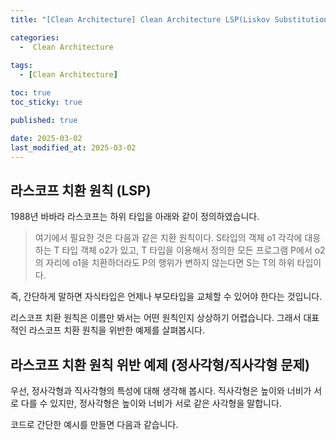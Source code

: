 ```yaml
---
title: "[Clean Architecture] Clean Architecture LSP(Liskov Substitution Principle 라스코프 치환 원칙)"

categories:
  -  Clean Architecture
  
tags:
  - [Clean Architecture]

toc: true
toc_sticky: true

published: true

date: 2025-03-02
last_modified_at: 2025-03-02
---
```


## 라스코프 치환 원칙 (LSP)

1988년 바바라 라스코프는 하위 타입을 아래와 같이 정의하였습니다.

> 여기에서 필요한 것은 다음과 같은 치환 원칙이다. S타입의 객체 o1 각각에 대응하는 T 타입 객체 o2가 있고, T 타입을 이용해서 정의한 모든 프로그램 P에서 o2의 자리에 o1을 치환하더라도 P의 행위가 변하지 않는다면 S는 T의 하위 타입이다.

즉, 간단하게 말하면 자식타입은 언제나 부모타입을 교체할 수 있어야 한다는 것입니다.

리스코프 치환 원칙은 이름만 봐서는 어떤 원칙인지 상상하기 어렵습니다. 그래서 대표적인 라스코프 치환 원칙을 위반한 예제를 살펴봅시다. 

## 라스코프 치환 원칙 위반 예제 (정사각형/직사각형 문제)

우선, 정사각형과 직사각형의 특성에 대해 생각해 봅시다. 직사각형은 높이와 너비가 서로 다를 수 있지만, 정사각형은 높이와 너비가 서로 같은 사각형을 말합니다.

코드로 간단한 예시를 만들면 다음과 같습니다.
